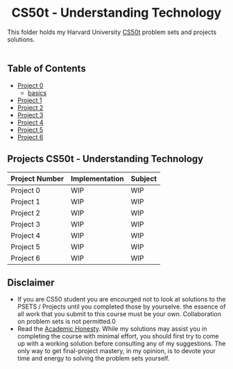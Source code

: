<h1 align="center"> CS50t - Understanding Technology </h1>

This folder holds my Harvard University <a href="https://cs50.harvard.edu/technology/2017/">CS50t</a> problem sets and projects solutions.
<br/><br/>

## Table of Contents

- [Project 0](project0)
  - [basics](project0/basic)
- [Project 1](project1)
- [Project 2](project2)
- [Project 3](project3)
- [Project 4](project4)
- [Project 5](project5)
- [Project 6](project5)

## Projects CS50t - Understanding Technology

| Project Number | Implementation | Subject |
| -------------- | -------------- | ------- |
| Project 0      | WIP            | WIP     |
| Project 1      | WIP            | WIP     |
| Project 2      | WIP            | WIP     |
| Project 3      | WIP            | WIP     |
| Project 4      | WIP            | WIP     |
| Project 5      | WIP            | WIP     |
| Project 6      | WIP            | WIP     |

## Disclaimer

- If you are CS50 student you are encourged not to look at solutions to the PSETS / Projects until you completed those by yourselve. the essence of all work that you submit to this course must be your own. Collaboration on problem sets is not permitted.0
- Read the [Academic Honesty](https://cs50.harvard.edu/x/2021/honesty/). While my solutions may assist you in completing the course with minimal effort, you should first try to come up with a working solution before consulting any of my suggestions. The only way to get final-project mastery, in my opinion, is to devote your time and energy to solving the problem sets yourself.
